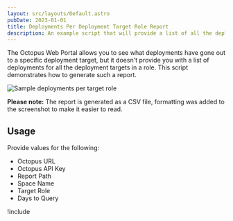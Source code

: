 ```yaml
---
layout: src/layouts/Default.astro
pubDate: 2023-01-01
title: Deployments Per Deployment Target Role Report
description: An example script that will provide a list of all the deployment targets in a given role and their respective deployments.
---
```


The Octopus Web Portal allows you to see what deployments have gone out to a specific deployment target, but it doesn't provide you with a list of deployments for all the deployment targets in a role.  This script demonstrates how to generate such a report.

![Sample deployments per target role](/docs/public/docs/octopus-rest-api/examples/reports/images/deployments-per-target-role-report.png)

**Please note:** The report is generated as a CSV file, formatting was added to the screenshot to make it easier to read.

## Usage

Provide values for the following:

- Octopus URL
- Octopus API Key
- Report Path
- Space Name
- Target Role
- Days to Query

!include <deployments-per-target-role-report>